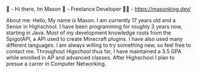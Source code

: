 👋 - Hi there, Im Mason
👀 - Freelance Developer
👨‍💻 - https://masonking.dev/

About me:
Hello, My name is Mason. I am currently 17 years old and a Senior in Highschool. I have been programming for roughly 3 years now, 
starting in Java. Most of my development knowledge roots from the SpigotAPI, a API used to create Minecraft plugins. 
I have also used many different languages. I am always willing to try something new, so feel free to contact me. Throughout Higschool thus far,
I have maintained a 3.5 GPA while enrolled in AP and advanced classes. After Highschool I plan to presue a carrer in Computer Networking.
